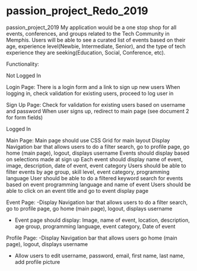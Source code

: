 # passion_project_Redo_2019
 passion_project_2019
My application would be a one stop shop for all events, conferences, and groups related to the Tech Community in Memphis. Users will be able to see a curated list of events based on their age, experience level(Newbie, Intermediate, Senior), and the type of tech experience they are seeking(Education, Social, Conference, etc). 



Functionality:


Not Logged In


Login Page:
There is a login form and a link to sign up new users 
When logging in, check validation for existing users, proceed to log user in 



Sign Up Page:
Check for validation for existing users based on username and password
When user signs up, redirect to main page (see document 2 for form fields)

Logged In


Main Page:
Main page should use CSS Grid for main layout 
Display Navigation bar that allows users to do a filter search, go to profile page, go home (main page), logout, displays username
Events should display based on selections made at sign up
Each event should display name of event, image, description, date of event, event category
Users should be able to filter events by age group, skill level, event category, programming language 
User should be able to do a filtered keyword search for events based on event programming language and name of event
Users should be able to click on an event title and go to event display page 




Event Page:
-Display Navigation bar that allows users to do a filter search, go to profile page, go home (main page), logout, displays username
- Event page should display: Image, name of event, location, description, age group, programming language, event category, Date of event




Profile Page:
-Display Navigation bar that allows users go home (main page), logout, displays username
- Allow users to edit username, password, email, first name, last name, add profile picture
